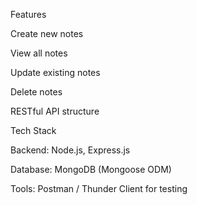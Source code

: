 Features

Create new notes

View all notes

Update existing notes

Delete notes

RESTful API structure

Tech Stack

Backend: Node.js, Express.js

Database: MongoDB (Mongoose ODM)

Tools: Postman / Thunder Client for testing